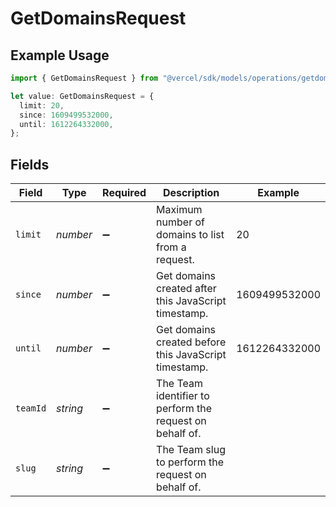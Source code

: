 # GetDomainsRequest

## Example Usage

```typescript
import { GetDomainsRequest } from "@vercel/sdk/models/operations/getdomains.js";

let value: GetDomainsRequest = {
  limit: 20,
  since: 1609499532000,
  until: 1612264332000,
};
```

## Fields

| Field                                                    | Type                                                     | Required                                                 | Description                                              | Example                                                  |
| -------------------------------------------------------- | -------------------------------------------------------- | -------------------------------------------------------- | -------------------------------------------------------- | -------------------------------------------------------- |
| `limit`                                                  | *number*                                                 | :heavy_minus_sign:                                       | Maximum number of domains to list from a request.        | 20                                                       |
| `since`                                                  | *number*                                                 | :heavy_minus_sign:                                       | Get domains created after this JavaScript timestamp.     | 1609499532000                                            |
| `until`                                                  | *number*                                                 | :heavy_minus_sign:                                       | Get domains created before this JavaScript timestamp.    | 1612264332000                                            |
| `teamId`                                                 | *string*                                                 | :heavy_minus_sign:                                       | The Team identifier to perform the request on behalf of. |                                                          |
| `slug`                                                   | *string*                                                 | :heavy_minus_sign:                                       | The Team slug to perform the request on behalf of.       |                                                          |
